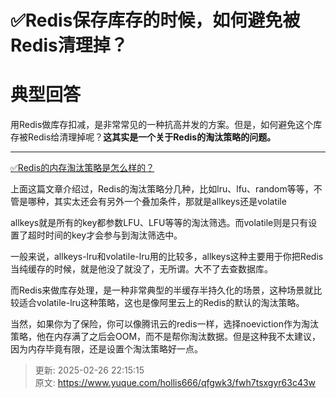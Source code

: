 # ✅Redis保存库存的时候，如何避免被Redis清理掉？

# 典型回答


用Redis做库存扣减，是非常常见的一种抗高并发的方案。但是，如何避免这个库存被Redis给清理掉呢？**这其实是一个关于Redis的淘汰策略的问题。**

****

[✅Redis的内存淘汰策略是怎么样的？](https://www.yuque.com/hollis666/qfgwk3/xw99lcraocebx1mk)



上面这篇文章介绍过，Redis的淘汰策略分几种，比如lru、lfu、random等等，不管是哪种，其实太还会有另外一个叠加条件，那就是allkeys还是volatile



allkeys就是所有的key都参数LFU、LFU等等的淘汰筛选。而volatile则是只有设置了超时时间的key才会参与到淘汰筛选中。



一般来说，allkeys-lru和volatile-lru用的比较多，allkeys这种主要用于你把Redis当纯缓存的时候，就是他没了就没了，无所谓。大不了去查数据库。



而Redis来做库存处理，是一种非常典型的半缓存半持久化的场景，这种场景就比较适合volatile-lru这种策略，这也是像阿里云上的Redis的默认的淘汰策略。



当然，如果你为了保险，你可以像腾讯云的redis一样，选择noeviction作为淘汰策略，他在内存满了之后会OOM，而不是帮你淘汰数据。但是这种我不太建议，因为内存毕竟有限，还是设置个淘汰策略好一点。



> 更新: 2025-02-26 22:15:15  
> 原文: <https://www.yuque.com/hollis666/qfgwk3/fwh7tsxgyr63c43w>